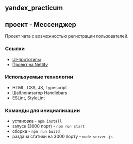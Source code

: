## yandex_practicum

## проект - Мессенджер

Проект чата с возможностью регистрации пользователей.

<!-- ## 1 модуль / 2 спринт -->

### Ссылки

-   [UI-прототипы](https://www.figma.com/file/24EUnEHGEDNLdOcxg7ULwV/)
-   [Проект на Netlify](https://silver-meerkat-e9b2f5.netlify.app/)

### Используемые технологии

-   HTML, CSS, JS, Typescript
-   Шаблонизатор Handlebars
-   ESLint, StyleLint

### Команды для инициализации

-   установка - `npm install`
-   запуск (3000 порт) - `npm run start`
-   сборка - `npm run build`
-   раздача статики на 3000 порту - `node server.js`
